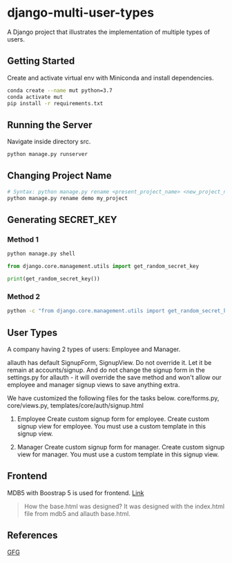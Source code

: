 # django-multi-user-types
A Django project that illustrates the implementation of multiple types of users.

## Getting Started
Create and activate virtual env with Miniconda and install dependencies.
```bash
conda create --name mut python=3.7
conda activate mut
pip install -r requirements.txt
```

## Running the Server
Navigate inside directory src.
```bash
python manage.py runserver
```

## Changing Project Name
```bash
# Syntax: python manage.py rename <present_project_name> <new_project_name>
python manage.py rename demo my_project
```

## Generating SECRET_KEY

### Method 1
```bash
python manage.py shell
```
```python
from django.core.management.utils import get_random_secret_key

print(get_random_secret_key())
```

### Method 2
```bash
python -c "from django.core.management.utils import get_random_secret_key; print(get_random_secret_key())"
```

## User Types
A company having 2 types of users: Employee and Manager.

allauth has default SignupForm, SignupView. Do not override it. Let it be remain at accounts/signup. And do not change the signup form in the settings.py for allauth - it will override the save method and won't allow our employee and manager signup views to save anything extra.

We have customized the following files for the tasks below.
core/forms.py, core/views.py, templates/core/auth/signup.html

1. Employee
Create custom signup form for employee.
Create custom signup view for employee.
You must use a custom template in this signup view.

2. Manager
Create custom signup form for manager.
Create custom signup view for manager.
You must use a custom template in this signup view.

## Frontend
MDB5 with Boostrap 5 is used for frontend. [Link](https://mdbootstrap.com/)

> How the base.html was designed?
It was designed with the index.html file from mdb5 and allauth base.html.


## References
[GFG](https://www.geeksforgeeks.org/python-extending-and-customizing-django-allauth/)
